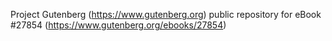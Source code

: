 Project Gutenberg (https://www.gutenberg.org) public repository for eBook #27854 (https://www.gutenberg.org/ebooks/27854)
